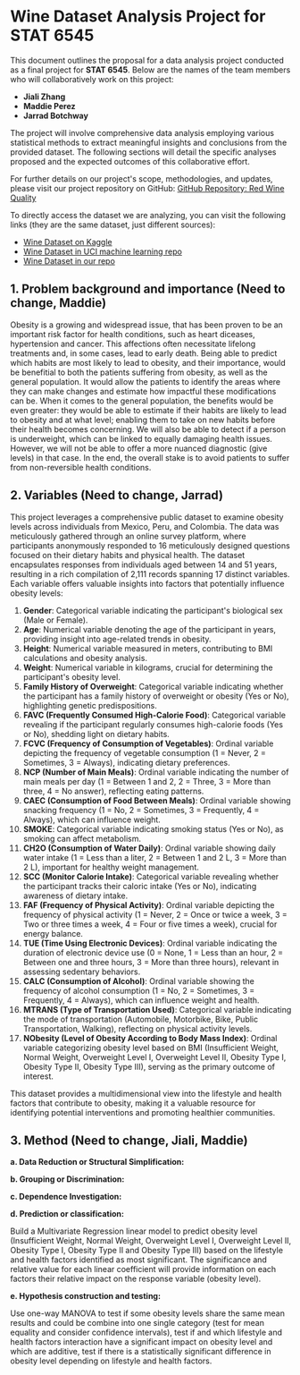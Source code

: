 # Wine Dataset Analysis Project for STAT 6545

This document outlines the proposal for a data analysis project conducted as a final project for **STAT 6545**. Below are the names of the team members who will collaboratively work on this project:

- **Jiali Zhang**
- **Maddie Perez**
- **Jarrad Botchway**

The project will involve comprehensive data analysis employing various statistical methods to extract meaningful insights and conclusions from the provided dataset. The following sections will detail the specific analyses proposed and the expected outcomes of this collaborative effort.

For further details on our project's scope, methodologies, and updates, please visit our project repository on GitHub: [GitHub Repository: Red Wine Quality](https://github.com/JialiZhang1016/Wine)

To directly access the dataset we are analyzing, you can visit the following links (they are the same dataset, just different sources):
- [Wine Dataset on Kaggle](https://www.kaggle.com/datasets/uciml/red-wine-quality-cortez-et-al-2009)
- [Wine Dataset in UCI machine learning repo](https://archive.ics.uci.edu/dataset/186/wine+quality)
- [Wine Dataset in our repo](https://github.com/JialiZhang1016/Wine/blob/main/winequality-red.csv)
  
## 1. Problem background and importance (Need to change, Maddie)
Obesity is a growing and widespread issue, that has been proven to be an important risk factor for health conditions, such as heart diceases, hypertension and cancer. This affections often necessitate lifelong treatments and, in some cases, lead to early death. Being able to predict which habits are most likely to lead to obesity, and their importance, would be benefitial to both the patients suffering from obesity, as well as the general population. 
It would allow the patients to identify the areas where they can make changes and estimate how impactful these modifications can be. When it comes to the general population, the benefits would be even greater: they would be able to estimate if their habits are likely to lead to obesity and at what level; enabling them to take on new habits before their health becomes concerning. 
We will also be able to detect if a person is underweight, which can be linked to equally damaging health issues. However, we will not be able to offer a more nuanced diagnostic (give levels) in that case.
In the end, the overall stake is to avoid patients to suffer from non-reversible health conditions.

## 2. Variables (Need to change, Jarrad)
This project leverages a comprehensive public dataset to examine obesity levels across individuals from Mexico, Peru, and Colombia. The data was meticulously gathered through an online survey platform, where participants anonymously responded to 16 meticulously designed questions focused on their dietary habits and physical health. The dataset encapsulates responses from individuals aged between 14 and 51 years, resulting in a rich compilation of 2,111 records spanning 17 distinct variables. Each variable offers valuable insights into factors that potentially influence obesity levels:

1. **Gender**: Categorical variable indicating the participant's biological sex (Male or Female).
2. **Age**: Numerical variable denoting the age of the participant in years, providing insight into age-related trends in obesity.
3. **Height**: Numerical variable measured in meters, contributing to BMI calculations and obesity analysis.
4. **Weight**: Numerical variable in kilograms, crucial for determining the participant's obesity level.
5. **Family History of Overweight**: Categorical variable indicating whether the participant has a family history of overweight or obesity (Yes or No), highlighting genetic predispositions.
6. **FAVC (Frequently Consumed High-Calorie Food)**: Categorical variable revealing if the participant regularly consumes high-calorie foods (Yes or No), shedding light on dietary habits.
7. **FCVC (Frequency of Consumption of Vegetables)**: Ordinal variable depicting the frequency of vegetable consumption (1 = Never, 2 = Sometimes, 3 = Always), indicating dietary preferences.
8. **NCP (Number of Main Meals)**: Ordinal variable indicating the number of main meals per day (1 = Between 1 and 2, 2 = Three, 3 = More than three, 4 = No answer), reflecting eating patterns.
9. **CAEC (Consumption of Food Between Meals)**: Ordinal variable showing snacking frequency (1 = No, 2 = Sometimes, 3 = Frequently, 4 = Always), which can influence weight.
10. **SMOKE**: Categorical variable indicating smoking status (Yes or No), as smoking can affect metabolism.
11. **CH2O (Consumption of Water Daily)**: Ordinal variable showing daily water intake (1 = Less than a liter, 2 = Between 1 and 2 L, 3 = More than 2 L), important for healthy weight management.
12. **SCC (Monitor Calorie Intake)**: Categorical variable revealing whether the participant tracks their caloric intake (Yes or No), indicating awareness of dietary intake.
13. **FAF (Frequency of Physical Activity)**: Ordinal variable depicting the frequency of physical activity (1 = Never, 2 = Once or twice a week, 3 = Two or three times a week, 4 = Four or five times a week), crucial for energy balance.
14. **TUE (Time Using Electronic Devices)**: Ordinal variable indicating the duration of electronic device use (0 = None, 1 = Less than an hour, 2 = Between one and three hours, 3 = More than three hours), relevant in assessing sedentary behaviors.
15. **CALC (Consumption of Alcohol)**: Ordinal variable showing the frequency of alcohol consumption (1 = No, 2 = Sometimes, 3 = Frequently, 4 = Always), which can influence weight and health.
16. **MTRANS (Type of Transportation Used)**: Categorical variable indicating the mode of transportation (Automobile, Motorbike, Bike, Public Transportation, Walking), reflecting on physical activity levels.
17. **NObesity (Level of Obesity According to Body Mass Index)**: Ordinal variable categorizing obesity level based on BMI (Insufficient Weight, Normal Weight, Overweight Level I, Overweight Level II, Obesity Type I, Obesity Type II, Obesity Type III), serving as the primary outcome of interest.

This dataset provides a multidimensional view into the lifestyle and health factors that contribute to obesity, making it a valuable resource for identifying potential interventions and promoting healthier communities.

## 3. Method (Need to change, Jiali, Maddie)

**a. Data Reduction or Structural Simplification:**


**b. Grouping or Discrimination:**


**c. Dependence Investigation:**


**d. Prediction or classification:**

Build a Multivariate Regression linear model to predict obesity level (Insufficient Weight, Normal Weight, Overweight Level I, Overweight Level II, Obesity Type I, Obesity Type II and Obesity Type III) based on the lifestyle and health factors identified as most significant. The significance and relative value for each linear coefficient will provide information on each factors their relative impact on the response variable (obesity level).

**e. Hypothesis construction and testing:**

Use one-way MANOVA to test if some obesity levels share the same mean results and could be combine into one single category (test for mean equality and consider confidence intervals), test if and which lifestyle and health factors interaction have a significant impact on obesity level and which are additive, test if there is a statistically significant difference in obesity level depending on lifestyle and health factors.
